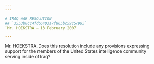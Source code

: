 ```yaml
---
---

# IRAQ WAR RESOLUTION
## `3553b0cc4fdc6403a7f865bc59c5c995`
`Mr. HOEKSTRA — 13 February 2007`

---
```



Mr. HOEKSTRA. Does this resolution include any provisions expressing 
support for the members of the United States intelligence community 
serving inside of Iraq?